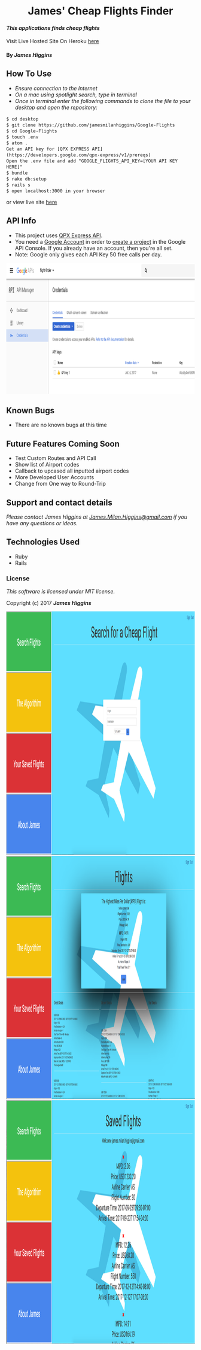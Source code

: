 <h1 align="center">
James' Cheap Flights Finder
</h1>

#### _This applications finds cheap flights_

Visit Live Hosted Site On Heroku [here]()

#### By _**James Higgins**_

## How To Use


* _Ensure connection to the Internet_
* _On a mac using spotlight search, type in terminal_
* _Once in terminal enter the following commands to clone the file to your desktop and open the repository:_
```
$ cd desktop
$ git clone https://github.com/jamesmilanhiggins/Google-Flights
$ cd Google-Flights
$ touch .env
$ atom .
Get an API key for [QPX EXPRESS API](https://developers.google.com/qpx-express/v1/prereqs)
Open the .env file and add "GOOGLE_FLIGHTS_API_KEY=[YOUR API KEY HERE]"
$ bundle
$ rake db:setup
$ rails s
$ open localhost:3000 in your browser

```
 or view live site [here]()


## API Info

 * This project uses [QPX Express API](https://developers.google.com/qpx-express/).
 * You need a [Google Account](https://accounts.google.com/SignUp?continue=https%3A%2F%2Faccounts.google.com%2FManageAccount) in order to [create a project](https://developers.google.com/qpx-express/v1/prereqs#project) in the Google API Console. If you already have an account, then you're all set.
 * Note: Google only gives each API Key 50 free calls per day.

 <img src="app/assets/images/api-instructions.png" height="350" />

## Known Bugs

 * There are no known bugs at this time

## Future Features Coming Soon

 * Test Custom Routes and API Call
 * Show list of Airport codes
 * Callback to upcased all inputted airport codes
 * More Developed User Accounts
 * Change from One way to Round-Trip



## Support and contact details

 _Please contact James Higgins at James.Milan.Higgins@gmail.com if you have any questions or ideas._

## Technologies Used

 * Ruby
 * Rails

### License

 *This software is licensed under MIT license.*

Copyright (c) 2017 **_James Higgins_**

 <img src="app/assets/images/search.png" height="650" />
 <img src="app/assets/images/flights.png" height="650" />
 <img src="app/assets/images/saved.png" height="650" />
